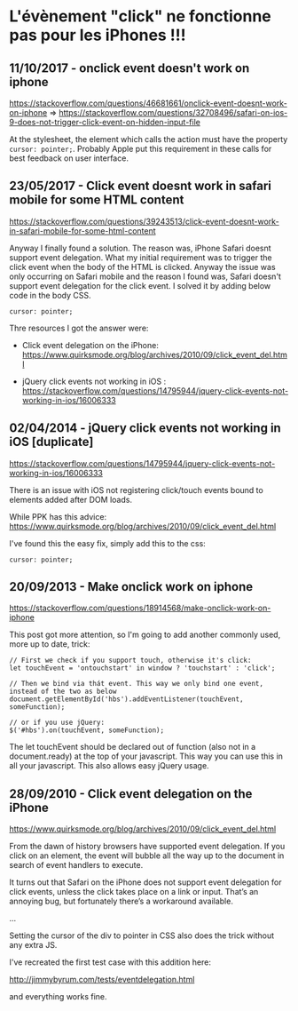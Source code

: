 # L'évènement "click" ne fonctionne pas pour les iPhones !!!



## 11/10/2017 - onclick event doesn't work on iphone

https://stackoverflow.com/questions/46681661/onclick-event-doesnt-work-on-iphone
=> https://stackoverflow.com/questions/32708496/safari-on-ios-9-does-not-trigger-click-event-on-hidden-input-file

At the stylesheet, the element which calls the action must have the property `cursor: pointer;`. Probably Apple put this requirement in these calls for best feedback on user interface.


## 23/05/2017 - Click event doesnt work in safari mobile for some HTML content

https://stackoverflow.com/questions/39243513/click-event-doesnt-work-in-safari-mobile-for-some-html-content

Anyway I finally found a solution. The reason was, iPhone Safari doesnt support event delegation. What my initial requirement was to trigger the click event when the body of the HTML is clicked. Anyway the issue was only occurring on Safari mobile and the reason I found was, Safari doesn't support event delegation for the click event. I solved it by adding below code in the body CSS.

```
cursor: pointer;
```

Thre resources I got the answer were:

* Click event delegation on the iPhone: https://www.quirksmode.org/blog/archives/2010/09/click_event_del.html

* jQuery click events not working in iOS : https://stackoverflow.com/questions/14795944/jquery-click-events-not-working-in-ios/16006333


## 02/04/2014 - jQuery click events not working in iOS [duplicate]

https://stackoverflow.com/questions/14795944/jquery-click-events-not-working-in-ios/16006333

There is an issue with iOS not registering click/touch events bound to elements added after DOM loads.

While PPK has this advice: https://www.quirksmode.org/blog/archives/2010/09/click_event_del.html

I've found this the easy fix, simply add this to the css:

```
cursor: pointer;
```


## 20/09/2013 - Make onclick work on iphone

https://stackoverflow.com/questions/18914568/make-onclick-work-on-iphone

This post got more attention, so I'm going to add another commonly used, more up to date, trick:

```
// First we check if you support touch, otherwise it's click:
let touchEvent = 'ontouchstart' in window ? 'touchstart' : 'click';

// Then we bind via thát event. This way we only bind one event, instead of the two as below
document.getElementById('hbs').addEventListener(touchEvent, someFunction);

// or if you use jQuery:
$('#hbs').on(touchEvent, someFunction);
```

The let touchEvent should be declared out of function (also not in a document.ready) at the top of your javascript. This way you can use this in all your javascript. This also allows easy jQuery usage.


## 28/09/2010 - Click event delegation on the iPhone

https://www.quirksmode.org/blog/archives/2010/09/click_event_del.html

From the dawn of history browsers have supported event delegation. If you click on an element, the event will bubble all the way up to the document in search of event handlers to execute.

It turns out that Safari on the iPhone does not support event delegation for click events, unless the click takes place on a link or input. That’s an annoying bug, but fortunately there’s a workaround available.

...

Setting the cursor of the div to pointer in CSS also does the trick without any extra JS.

I've recreated the first test case with this addition here:

http://jimmybyrum.com/tests/eventdelegation.html

and everything works fine.
